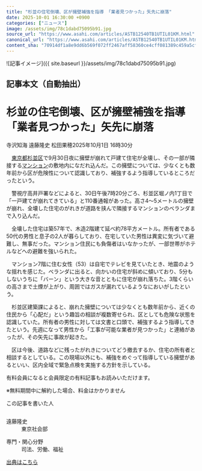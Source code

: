 ```yaml
---
title: "杉並の住宅倒壊、区が擁壁補強を指導 「業者見つかった」矢先に崩落"
date: 2025-10-01 16:30:00 +0900
categories: ["ニュース"]
image: /assets/img/78c1dabd75095b91.jpg
source_url: "https://www.asahi.com/articles/ASTB12540TB1UTIL01KM.html"
canonical_url: "https://www.asahi.com/articles/ASTB12540TB1UTIL01KM.html"
content_sha: "70914df1a8e9dd6b569f072ff2467aff58360ce4cff081389c459a5cf80f8296"
---
```


![記事イメージ]({{ site.baseurl }}/assets/img/78c1dabd75095b91.jpg)

## 記事本文（自動抽出）
<div><main role="main" id="main"><p></p><div class="y_Qv3"><h1>杉並の住宅倒壊、区が擁壁補強を指導　「業者見つかった」矢先に崩落</h1><p class="mhPng"><span class="H8KYB">寺沢知海 遠藤隆史 松田果穂</span><span class="UDj4P"><time datetime="2025-10-01T07:30:00.000Z">2025年10月1日 16時30分</time></span></p></div><p id="gsm_above_SnsUtilityArea"></p><p x-component-name="CommentHeadline" x-component-data='{"commentCount":0,"commentators":[],"mode":"pc"}'></p><div class="nfyQp"><p>　<a href="http://www.asahi.com/area/tokyo/" title="東京都 のトピックスを開く" class="eWgMZ">東京都</a><a href="//www.asahi.com/topics/word/%E6%9D%89%E4%B8%A6%E5%8C%BA.html" title="杉並区 のトピックスを開く" class="eWgMZ">杉並区</a>で9月30日夜に擁壁が崩れて戸建て住宅が全壊し、その一部が隣接する<a href="https://www.asahi.com//special/matome/mansion01/" title="マンション のトピックスを開く" class="eWgMZ">マンション</a>の敷地内になだれ込んだ。この擁壁については、少なくとも数年前から区が危険性について認識しており、補強するよう指導しているところだったという。</p><p>　警視庁高井戸署などによると、30日午後7時20分ごろ、杉並区堀ノ内1丁目で「一戸建てが崩れてきている」と110番通報があった。高さ4～5メートルの擁壁が崩れ、全壊した住宅のがれきが道路を挟んで隣接するマンションのベランダまで入り込んだ。</p><p>　全壊した住宅は築57年で、木造2階建て延べ約78平方メートル。所有者である50代の男性と息子の2人が暮らしており、在宅していた男性は異変に気づいて避難し、無事だった。マンション住民にも負傷者はいなかったが、一部世帯がホテルなどへの避難を強いられた。</p><p>　マンション7階に住む女性（53）は自宅でテレビを見ていたとき、地震のような揺れを感じた。ベランダに出ると、向かいの住宅が斜めに傾いており、5分もしないうちに「バーン」という大きな音とともに住宅が崩れ落ちた。3階くらいの高さまで土煙が上がり、周囲ではガスが漏れているようなにおいがしたという。</p><p>　杉並区建築課によると、崩れた擁壁については少なくとも数年前から、近くの住民から「心配だ」という趣旨の相談が複数寄せられ、区としても危険な状態を認識していた。所有者の男性に対しては文書と口頭で、補強するよう指導してきたという。先週になって男性から「工事が可能な業者が見つかった」と連絡があったが、その矢先に事故が起きた。</p><p>　区は今後、道路などに残ったがれきについてどう撤去するか、住宅の所有者と相談するとしている。この現場以外にも、補強をめぐって指導している擁壁があるといい、区内全域で緊急点検を実施する方針を示している。</p><p id="_gtm_LastLine"></p></div><p></p><div class="NbZMW"><div class="PxAm1"><p>有料会員になると会員限定の<span>有料記事もお読みいただけます。</span></p></div><p class="eQShK">※無料期間中に解約した場合、料金はかかりません</p></div><div x-component-name="WriterProfile" x-component-data='{"writerProfile":{"writerProfileList":[{"name":"遠藤隆史","code":"1c4cb7a25ecd541104c4de2a46cedf971e43efd2d5a9cb7d7c62a0a7793aac1e","department":"東京社会部","role":"","specialtyAndInterest":"司法、労働、福祉","isFollowed":false,"introduction":"2009年入社。社会福祉士。これまでに前橋総局、山形総局、大阪社会部などで取材してきました。可視化されていない社会課題を掘り起こして、全体像を描けるような記者を目指しています。","iconImageUrl":"https://profile-image.kraken.asahi.com/1c4cb7a25ecd541104c4de2a46cedf971e43efd2d5a9cb7d7c62a0a7793aac1e","canSendFanLetter":true}],"isWriterFollowAvailableMember":false},"isFreeArea":true}'><div id="writerProfile" class="yT62y"><p class="FPrYd">この記事を書いた人</p><div class="jdPPS"><div class="zRkIz"><a href="/reporter-bio/1c4cb7a25ecd541104c4de2a46cedf971e43efd2d5a9cb7d7c62a0a7793aac1e?iref=article_reporter_profile" class="CES5K"></a><div class="iKuvI"><figure class="BKNFc"><img src="https://profile-image.kraken.asahi.com/1c4cb7a25ecd541104c4de2a46cedf971e43efd2d5a9cb7d7c62a0a7793aac1e" alt></figure><dl class="WptL0"><dt>遠藤隆史</dt><dd>東京社会部</dd></dl></div><dl class="PXedm"><dt>専門・関心分野</dt><dd>司法、労働、福祉</dd></dl></div></div></div></div><p x-component-name="ArticleCommentList" x-component-data='{"commentCount":0,"commentList":[],"shareUrlBase":"https://www.asahi.com/articles/ASTB12540TB1UTIL01KM.html","articleId":"ASTB12540TB1UTIL01KM","commentIdParam":"","equalCommentIdIndex":-1,"isAuthorized":true,"isFreePlan":false,"isPaidMember":false,"isPresent":false,"isHazard":false,"freeUrlBase":"//www.asahi.com","digitalUrlBase":"//digital.asahi.com"}'></p></main></div>

[出典はこちら](https://www.asahi.com/articles/ASTB12540TB1UTIL01KM.html)
